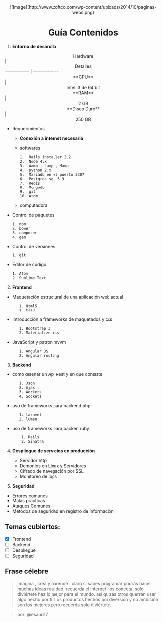 <center>![Image](http://www.zoftco.com/wp-content/uploads/2014/10/paginas-webs.png)</center>

# <center>  Guía Contenidos</center>

1. **Entorno de desarollo**

<center>Hardware</center>  | <center>Detalles</center>
------------ | -------------
<center>**CPU**</center> |<center> Intel i3 de 64 bit </center>
<center>**RAM**</center> |<center> 2 GB</center>
<center>**Disco Duro**</center> |<center> 250 GB </center>

  - Requerimientos

      - **Conexión a internet necesaria**
      - softwares

            1.  Rails installer 2.2
            2.  Node 4.x
            3.  Wamp , Lamp , Mamp
            4.  python 2.x
            5.  Mariadb en el puerto 3307
            6.  Postgres sql 5.9
            7.  Redis
            8.  Mongodb
            9.  git
            10. Atom

      - computadora


  - Control de paquetes

        1. npm
        2. bower
        3. composer
        4. gem

  - Control de versiones

        1. git

  - Editor de código

        1. Atom
        2. Sublime Text

2. **Frontend**

  - Maquetación estructural de una aplicación web actual

           1. Html5
           2. Css3

  - Introducción a frameworks de maquetados y css

           1. Bootstrap 3
           2. Materialize css

  - JavaScript y patron mvvm

           1. Angular JS
           2. Angular routing

3. **Backend**

  - como diseñar un Api Rest y en que consiste

           1. Json
           2. Ajax
           3. Workers
           4. Sockets

  - uso de frameworks para backend php

           1. laravel
           2. lumen

  - uso de frameworks para backen ruby

            1. Rails
            2. Sinatra

4. **Despliegue de servicios en producción**

    - Servidor http
    - Demonios en Linux y Servidores
    - Cifrado de navegación por SSL
    - Monitoreo de logs

5. **Seguridad**

  - Errores comunes
  - Malas practicas
  - Ataques Comunes
  - Métodos de seguridad en registro de información

## Temas cubiertos:

- [x] Frontend
- [ ] Backend
- [ ] Despliegue
- [ ] Seguridad

## Frase célebre

>Imagina , crea y aprende . claro si sabes programar podrás hacer muchas ideas realidad, recuerda el internet nos conecta, solo diviértete haz lo mejor para el mundo. así quizás otros querrán usar algo hecho por ti. Los productos hechos por diversión y no ambición son los mejores pero recuerda solo diviértete.

> por: @esaud17
